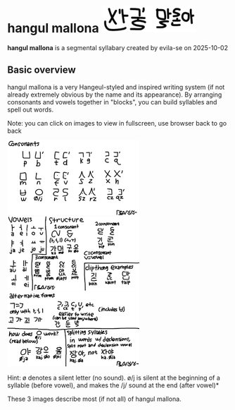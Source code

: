 # hangul mallona <img src="/uploads/imgs/orthography/hangul-mallona/title.jpg" height=60 />
**hangul mallona** is a segmental syllabary created by evila-se on 2025-10-02

## Basic overview
hangul mallona is a very Hangeul-styled and inspired writing system (if not already extremely obvious by the name and its appearance). By arranging consonants and vowels together in "blocks", you can build syllables and spell out words.

Note: you can click on images to view in fullscreen, use browser back to go back

<img src="/uploads/imgs/orthography/hangul-mallona/overview-consonant.png" width=300 title="consonants" /> <img src="/uploads/imgs/orthography/hangul-mallona/overview-vowel-i-structure.png" width=300 title="vowels and structure" /> <img src="/uploads/imgs/orthography/hangul-mallona/overview-alternate-i-j-i-splitting.png" width=300 title="alternate forms, ø/j, and syllable splitting" />

Hint: ø denotes a silent letter (no sound). ø/j is silent at the beginning of a syllable (before vowel), and makes the /j/ sound at the end (after vowel)*

These 3 images describe most (if not all) of hangul mallona.
